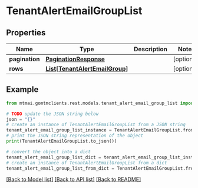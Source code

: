 # TenantAlertEmailGroupList


## Properties

Name | Type | Description | Notes
------------ | ------------- | ------------- | -------------
**pagination** | [**PaginationResponse**](PaginationResponse.md) |  | [optional] 
**rows** | [**List[TenantAlertEmailGroup]**](TenantAlertEmailGroup.md) |  | [optional] 

## Example

```python
from mtmai.gomtmclients.rest.models.tenant_alert_email_group_list import TenantAlertEmailGroupList

# TODO update the JSON string below
json = "{}"
# create an instance of TenantAlertEmailGroupList from a JSON string
tenant_alert_email_group_list_instance = TenantAlertEmailGroupList.from_json(json)
# print the JSON string representation of the object
print(TenantAlertEmailGroupList.to_json())

# convert the object into a dict
tenant_alert_email_group_list_dict = tenant_alert_email_group_list_instance.to_dict()
# create an instance of TenantAlertEmailGroupList from a dict
tenant_alert_email_group_list_from_dict = TenantAlertEmailGroupList.from_dict(tenant_alert_email_group_list_dict)
```
[[Back to Model list]](../README.md#documentation-for-models) [[Back to API list]](../README.md#documentation-for-api-endpoints) [[Back to README]](../README.md)



